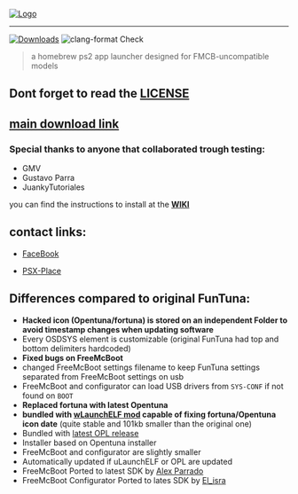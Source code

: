 
[![Logo](https://github.com/israpps/Funtuna-Fork/blob/main/logos%20%26%20others/github%20logo.png "Funtuna logo")](https://github.com/israpps/Funtuna-Fork/releases)
***

[![Downloads](https://img.shields.io/github/downloads/israpps/Funtuna-Fork/total.svg)](https://github.com/israpps/Funtuna-Fork/releases)
![clang-format Check](https://github.com/israpps/Funtuna-Fork/workflows/clang-format%20Check/badge.svg?branch=main)

> a homebrew ps2 app launcher designed for FMCB-uncompatible models


## Dont forget to read the [LICENSE](https://github.com/israpps/Funtuna-Fork/blob/main/LICENSE.MD)


## [main download link](https://github.com/israpps/Funtuna-Fork/releases/tag/latest)

### Special thanks to anyone that collaborated trough testing:

- GMV
- Gustavo Parra
- JuankyTutoriales

you can find the instructions to install at the [__WIKI__](https://github.com/israpps/Funtuna-Fork/wiki)

## contact links:

 + [FaceBook](https://www.facebook.com/matias.israelson.5/)

 + [PSX-Place](https://www.psx-place.com/members/el_isra.59064/)






## Differences compared to original FunTuna:

- __Hacked icon (Opentuna/fortuna) is stored on an independent Folder to avoid timestamp changes when updating software__
- Every OSDSYS element is customizable (original FunTuna had top and bottom delimiters hardcoded)
- __Fixed bugs on FreeMcBoot__
- changed FreeMcBoot settings filename to keep FunTuna settings separated from FreeMcBoot settings on usb
- FreeMcBoot and configurator can load USB drivers from `SYS-CONF` if not found on `BOOT`
- __Replaced fortuna with latest Opentuna__
- __bundled with [wLaunchELF mod](https://github.com/israpps/wLaunchELF_ISR) capable of fixing fortuna/Opentuna icon date__ (quite stable and 101kb smaller than the original one)
- Bundled with [latest OPL release](https://github.com/ps2homebrew/Open-PS2-Loader/releases/latest)
- Installer based on Opentuna installer
- FreeMcBoot and configurator are slightly smaller
- Automatically updated if uLaunchELF or OPL are updated
- FreeMcBoot Ported to latest SDK by [Alex Parrado](https://github.com/parrado)
- FreeMcBoot Configurator Ported to lates SDK by [El_isra](https://github.com/israpps)
